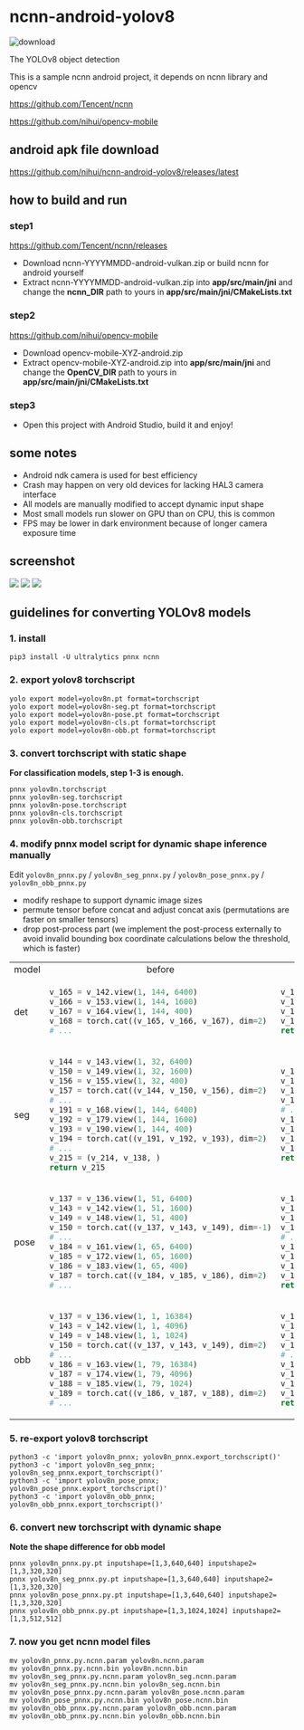# ncnn-android-yolov8

![download](https://img.shields.io/github/downloads/nihui/ncnn-android-yolov8/total.svg)

The YOLOv8 object detection

This is a sample ncnn android project, it depends on ncnn library and opencv

https://github.com/Tencent/ncnn

https://github.com/nihui/opencv-mobile


## android apk file download
https://github.com/nihui/ncnn-android-yolov8/releases/latest

## how to build and run
### step1
https://github.com/Tencent/ncnn/releases

* Download ncnn-YYYYMMDD-android-vulkan.zip or build ncnn for android yourself
* Extract ncnn-YYYYMMDD-android-vulkan.zip into **app/src/main/jni** and change the **ncnn_DIR** path to yours in **app/src/main/jni/CMakeLists.txt**

### step2
https://github.com/nihui/opencv-mobile

* Download opencv-mobile-XYZ-android.zip
* Extract opencv-mobile-XYZ-android.zip into **app/src/main/jni** and change the **OpenCV_DIR** path to yours in **app/src/main/jni/CMakeLists.txt**

### step3
* Open this project with Android Studio, build it and enjoy!

## some notes
* Android ndk camera is used for best efficiency
* Crash may happen on very old devices for lacking HAL3 camera interface
* All models are manually modified to accept dynamic input shape
* Most small models run slower on GPU than on CPU, this is common
* FPS may be lower in dark environment because of longer camera exposure time

## screenshot
![](screenshot0.jpg)
![](screenshot1.jpg)
![](screenshot2.jpg)

## guidelines for converting YOLOv8 models

### 1. install

```shell
pip3 install -U ultralytics pnnx ncnn
```

### 2. export yolov8 torchscript

```shell
yolo export model=yolov8n.pt format=torchscript
yolo export model=yolov8n-seg.pt format=torchscript
yolo export model=yolov8n-pose.pt format=torchscript
yolo export model=yolov8n-cls.pt format=torchscript
yolo export model=yolov8n-obb.pt format=torchscript
```

### 3. convert torchscript with static shape

**For classification models, step 1-3 is enough.**

```shell
pnnx yolov8n.torchscript
pnnx yolov8n-seg.torchscript
pnnx yolov8n-pose.torchscript
pnnx yolov8n-cls.torchscript
pnnx yolov8n-obb.torchscript
```

### 4. modify pnnx model script for dynamic shape inference manually

Edit `yolov8n_pnnx.py` / `yolov8n_seg_pnnx.py` / `yolov8n_pose_pnnx.py` / `yolov8n_obb_pnnx.py`

- modify reshape to support dynamic image sizes
- permute tensor before concat and adjust concat axis (permutations are faster on smaller tensors)
- drop post-process part (we implement the post-process externally to avoid invalid bounding box coordinate calculations below the threshold, which is faster)

<table>
<tr align="center"><td>model</td><td>before</td><td>after</td></tr>
<tr>
<td>det</td>
<td>

```python
v_165 = v_142.view(1, 144, 6400)
v_166 = v_153.view(1, 144, 1600)
v_167 = v_164.view(1, 144, 400)
v_168 = torch.cat((v_165, v_166, v_167), dim=2)
# ...
```
</td>
<td>

```python
v_165 = v_142.view(1, 144, -1).transpose(1, 2)
v_166 = v_153.view(1, 144, -1).transpose(1, 2)
v_167 = v_164.view(1, 144, -1).transpose(1, 2)
v_168 = torch.cat((v_165, v_166, v_167), dim=1)
return v_168
```
</td>
</tr>
<tr>
<td>seg</td>
<td>

```python
v_144 = v_143.view(1, 32, 6400)
v_150 = v_149.view(1, 32, 1600)
v_156 = v_155.view(1, 32, 400)
v_157 = torch.cat((v_144, v_150, v_156), dim=2)
# ...
v_191 = v_168.view(1, 144, 6400)
v_192 = v_179.view(1, 144, 1600)
v_193 = v_190.view(1, 144, 400)
v_194 = torch.cat((v_191, v_192, v_193), dim=2)
# ...
v_215 = (v_214, v_138, )
return v_215
```
</td>
<td>

```python
v_144 = v_143.view(1, 32, -1).transpose(1, 2)
v_150 = v_149.view(1, 32, -1).transpose(1, 2)
v_156 = v_155.view(1, 32, -1).transpose(1, 2)
v_157 = torch.cat((v_144, v_150, v_156), dim=1)
# ...
v_191 = v_168.view(1, 144, -1).transpose(1, 2)
v_192 = v_179.view(1, 144, -1).transpose(1, 2)
v_193 = v_190.view(1, 144, -1).transpose(1, 2)
v_194 = torch.cat((v_191, v_192, v_193), dim=1)
return v_194, v_157, v_138
```
</td>
</tr>
<tr>
<td>pose</td>
<td>

```python
v_137 = v_136.view(1, 51, 6400)
v_143 = v_142.view(1, 51, 1600)
v_149 = v_148.view(1, 51, 400)
v_150 = torch.cat((v_137, v_143, v_149), dim=-1)
# ...
v_184 = v_161.view(1, 65, 6400)
v_185 = v_172.view(1, 65, 1600)
v_186 = v_183.view(1, 65, 400)
v_187 = torch.cat((v_184, v_185, v_186), dim=2)
# ...
```
</td>
<td>

```python
v_137 = v_136.view(1, 51, -1).transpose(1, 2)
v_143 = v_142.view(1, 51, -1).transpose(1, 2)
v_149 = v_148.view(1, 51, -1).transpose(1, 2)
v_150 = torch.cat((v_137, v_143, v_149), dim=1)
# ...
v_184 = v_161.view(1, 65, -1).transpose(1, 2)
v_185 = v_172.view(1, 65, -1).transpose(1, 2)
v_186 = v_183.view(1, 65, -1).transpose(1, 2)
v_187 = torch.cat((v_184, v_185, v_186), dim=1)
return v_187, v_150
```
</td>
</tr>
<tr>
<td>obb</td>
<td>

```python
v_137 = v_136.view(1, 1, 16384)
v_143 = v_142.view(1, 1, 4096)
v_149 = v_148.view(1, 1, 1024)
v_150 = torch.cat((v_137, v_143, v_149), dim=2)
# ...
v_186 = v_163.view(1, 79, 16384)
v_187 = v_174.view(1, 79, 4096)
v_188 = v_185.view(1, 79, 1024)
v_189 = torch.cat((v_186, v_187, v_188), dim=2)
# ...
```
</td>
<td>

```python
v_137 = v_136.view(1, 1, -1).transpose(1, 2)
v_143 = v_142.view(1, 1, -1).transpose(1, 2)
v_149 = v_148.view(1, 1, -1).transpose(1, 2)
v_150 = torch.cat((v_137, v_143, v_149), dim=1)
# ...
v_186 = v_163.view(1, 79, -1).transpose(1, 2)
v_187 = v_174.view(1, 79, -1).transpose(1, 2)
v_188 = v_185.view(1, 79, -1).transpose(1, 2)
v_189 = torch.cat((v_186, v_187, v_188), dim=1)
return v_189, v_150
```
</td>
</tr>
</table>

### 5. re-export yolov8 torchscript

```shell
python3 -c 'import yolov8n_pnnx; yolov8n_pnnx.export_torchscript()'
python3 -c 'import yolov8n_seg_pnnx; yolov8n_seg_pnnx.export_torchscript()'
python3 -c 'import yolov8n_pose_pnnx; yolov8n_pose_pnnx.export_torchscript()'
python3 -c 'import yolov8n_obb_pnnx; yolov8n_obb_pnnx.export_torchscript()'
```

### 6. convert new torchscript with dynamic shape

**Note the shape difference for obb model**

```shell
pnnx yolov8n_pnnx.py.pt inputshape=[1,3,640,640] inputshape2=[1,3,320,320]
pnnx yolov8n_seg_pnnx.py.pt inputshape=[1,3,640,640] inputshape2=[1,3,320,320]
pnnx yolov8n_pose_pnnx.py.pt inputshape=[1,3,640,640] inputshape2=[1,3,320,320]
pnnx yolov8n_obb_pnnx.py.pt inputshape=[1,3,1024,1024] inputshape2=[1,3,512,512]
```

### 7. now you get ncnn model files

```shell
mv yolov8n_pnnx.py.ncnn.param yolov8n.ncnn.param
mv yolov8n_pnnx.py.ncnn.bin yolov8n.ncnn.bin
mv yolov8n_seg_pnnx.py.ncnn.param yolov8n_seg.ncnn.param
mv yolov8n_seg_pnnx.py.ncnn.bin yolov8n_seg.ncnn.bin
mv yolov8n_pose_pnnx.py.ncnn.param yolov8n_pose.ncnn.param
mv yolov8n_pose_pnnx.py.ncnn.bin yolov8n_pose.ncnn.bin
mv yolov8n_obb_pnnx.py.ncnn.param yolov8n_obb.ncnn.param
mv yolov8n_obb_pnnx.py.ncnn.bin yolov8n_obb.ncnn.bin
```
